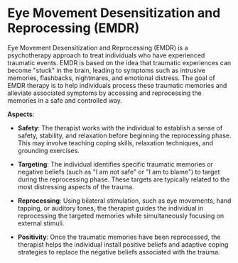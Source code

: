 [//]: # (
source: gpt-3 + jph editing
abbr: EMDR
tags: psychology treatments
)

# Eye Movement Desensitization and Reprocessing (EMDR)

Eye Movement Desensitization and Reprocessing (EMDR) is a psychotherapy approach to treat individuals who have experienced traumatic events. EMDR is based on the idea that traumatic experiences can become "stuck" in the brain, leading to symptoms such as intrusive memories, flashbacks, nightmares, and emotional distress. The goal of EMDR therapy is to help individuals process these traumatic memories and alleviate associated symptoms by accessing and reprocessing the memories in a safe and controlled way.

**Aspects**:

* **Safety**: The therapist works with the individual to establish a sense of safety, stability, and relaxation before beginning the reprocessing phase. This may involve teaching coping skills, relaxation techniques, and grounding exercises.

* **Targeting**: The individual identifies specific traumatic memories or negative beliefs (such as "I am not safe" or "I am to blame") to target during the reprocessing phase. These targets are typically related to the most distressing aspects of the trauma.

* **Reprocessing**: Using bilateral stimulation, such as eye movements, hand tapping, or auditory tones, the therapist guides the individual in reprocessing the targeted memories while simultaneously focusing on external stimuli.

* **Positivity**: Once the traumatic memories have been reprocessed, the therapist helps the individual install positive beliefs and adaptive coping strategies to replace the negative beliefs associated with the trauma.
